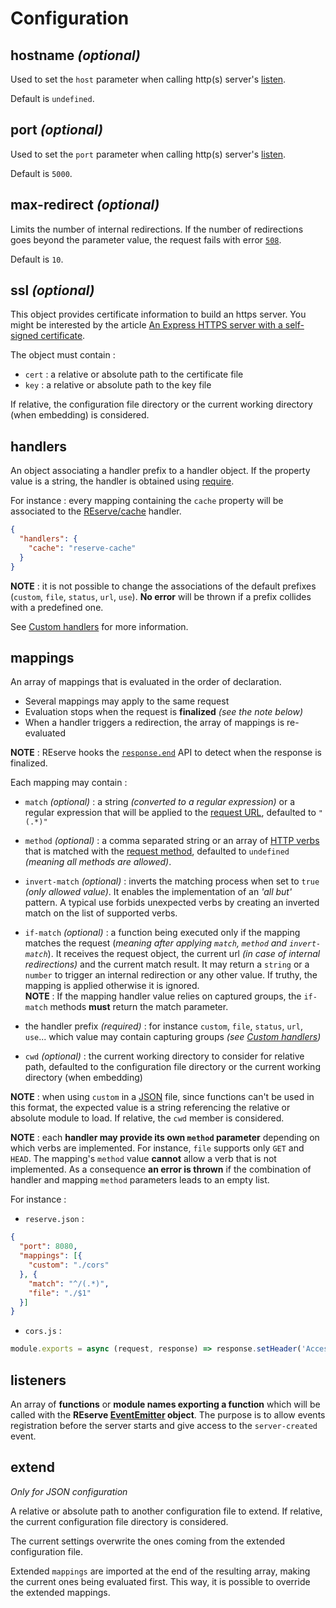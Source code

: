 # Configuration

## hostname *(optional)*

Used to set the `host` parameter when calling http(s) server's [listen](https://nodejs.org/api/net.html#net_server_listen).

Default is `undefined`.

## port *(optional)*

Used to set the `port` parameter when calling http(s) server's [listen](https://nodejs.org/api/net.html#net_server_listen).

Default is `5000`.

## max-redirect *(optional)*

Limits the number of internal redirections. If the number of redirections goes beyond the parameter value, the request fails with error [`508`](https://developer.mozilla.org/en-US/docs/Web/HTTP/Status/508).

Default is `10`.

## ssl *(optional)*

This object provides certificate information to build an https server. You might be interested by the article [An Express HTTPS server with a self-signed certificate](https://flaviocopes.com/express-https-self-signed-certificate/).

The object must contain :
* `cert` : a relative or absolute path to the certificate file
* `key` : a relative or absolute path to the key file

If relative, the configuration file directory or the current working directory (when embedding) is considered.

## handlers

An object associating a handler prefix to a handler object.
If the property value is a string, the handler is obtained using  [require](https://nodejs.org/api/modules.html#modules_require_id).

For instance : every mapping containing the `cache` property will be associated to the [REserve/cache](https://www.npmjs.com/package/reserve-cache) handler.

```json
{
  "handlers": {
    "cache": "reserve-cache"
  }
}
```

**NOTE** : it is not possible to change the associations of the default prefixes (`custom`, `file`, `status`, `url`, `use`). **No error** will be thrown if a prefix collides with a predefined one.

See [Custom handlers](#custom-handlers) for more information.

## mappings

An array of mappings that is evaluated in the order of declaration.
* Several mappings may apply to the same request
* Evaluation stops when the request is **finalized** *(see the note below)*
* When a handler triggers a redirection, the array of mappings is re-evaluated

**NOTE** : REserve hooks the [`response.end`](https://nodejs.org/api/http.html#http_response_end_data_encoding_callback) API to detect when the response is finalized.

Each mapping may contain :
* `match` *(optional)* : a string *(converted to a regular expression)* or a regular expression that will be applied to the [request URL](https://nodejs.org/api/http.html#http_message_url), defaulted to `"(.*)"`

* `method` *(optional)* : a comma separated string or an array of [HTTP verbs](https://developer.mozilla.org/en-US/docs/Web/HTTP/Methods) that is matched with the [request method](https://nodejs.org/api/http.html#http_message_method), defaulted to `undefined` *(meaning all methods are allowed)*.

* `invert-match` *(optional)* : inverts the matching process when set to `true` *(only allowed value)*. It enables the implementation of an *'all but'* pattern. A typical use forbids unexpected verbs by creating an inverted match on the list of supported verbs.

* `if-match` *(optional)* : a function being executed only if the mapping matches the request (*meaning after applying `match`, `method` and `invert-match`*). It receives the request object, the current url *(in case of internal redirections)* and the current match result. It may return a `string` or a `number` to trigger an internal redirection or any other value. If truthy, the mapping is applied otherwise it is ignored.<br /> **NOTE** : If the mapping handler value relies on captured groups, the `if-match` methods **must** return the match parameter.

* the handler prefix *(required)* : for instance `custom`, `file`, `status`, `url`, `use`... which value may contain capturing groups *(see [Custom handlers](#custom-handlers))*

* `cwd` *(optional)* : the current working directory to consider for relative path, defaulted to the configuration file directory or the current working directory (when embedding)

**NOTE** : when using `custom` in a [JSON](https://developer.mozilla.org/en-US/docs/Web/JavaScript/Reference/Global_Objects/JSON) file, since functions can't be used in this format, the expected value is a string referencing the relative or absolute module to load. If relative, the `cwd` member is considered.

**NOTE** : each **handler may provide its own `method` parameter** depending on which verbs are implemented. For instance, `file` supports only `GET` and `HEAD`. The mapping's `method` value **cannot** allow a verb that is not implemented. As a consequence **an error is thrown** if the combination of handler and mapping `method` parameters leads to an empty list.

For instance :

* `reserve.json` :

```json
{
  "port": 8080,
  "mappings": [{
    "custom": "./cors"
  }, {
    "match": "^/(.*)",
    "file": "./$1"
  }]
}
```

* `cors.js` :

```javascript
module.exports = async (request, response) => response.setHeader('Access-Control-Allow-Origin', '*')
```

## listeners

An array of **functions** or **module names exporting a function** which will be called with the **REserve [EventEmitter](https://nodejs.org/api/events.html) object**. The purpose is to allow events registration before the server starts and give access to the `server-created` event.

## extend

*Only for JSON configuration*

A relative or absolute path to another configuration file to extend.
If relative, the current configuration file directory is considered.

The current settings overwrite the ones coming from the extended configuration file.

Extended `mappings` are imported at the end of the resulting array, making the current ones being evaluated first. This way, it is possible to override the extended mappings.
